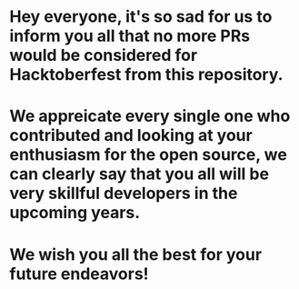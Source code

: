 <h1>Hey everyone, it's so sad for us to inform you all that no more PRs would be considered for Hacktoberfest from this repository.</h1>

<h1>We appreicate every single one who contributed and looking at your enthusiasm for the open source, we can clearly say that you all will be very skillful developers in the upcoming years.</h1>

<h1>We wish you all the best for your future endeavors!</h1>
